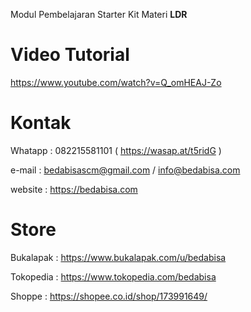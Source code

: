 Modul Pembelajaran Starter Kit Materi **LDR**

# Video Tutorial
https://www.youtube.com/watch?v=Q_omHEAJ-Zo

# Kontak
Whatapp : 082215581101 ( https://wasap.at/t5ridG )

e-mail : bedabisascm@gmail.com / info@bedabisa.com

website : https://bedabisa.com

# Store
Bukalapak : https://www.bukalapak.com/u/bedabisa

Tokopedia : https://www.tokopedia.com/bedabisa

Shoppe : https://shopee.co.id/shop/173991649/
